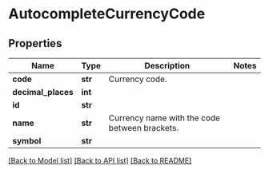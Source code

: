 # AutocompleteCurrencyCode


## Properties
Name | Type | Description | Notes
------------ | ------------- | ------------- | -------------
**code** | **str** | Currency code. | 
**decimal_places** | **int** |  | 
**id** | **str** |  | 
**name** | **str** | Currency name with the code between brackets. | 
**symbol** | **str** |  | 

[[Back to Model list]](../README.md#documentation-for-models) [[Back to API list]](../README.md#documentation-for-api-endpoints) [[Back to README]](../README.md)


